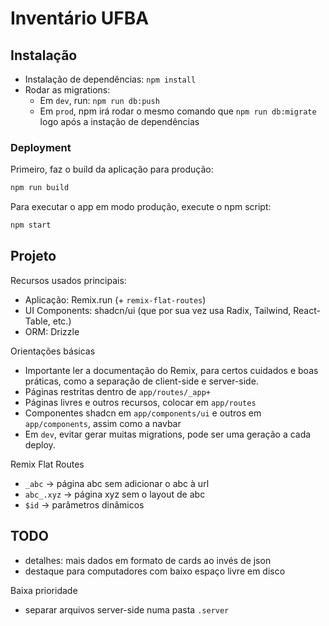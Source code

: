 # Inventário UFBA

## Instalação
- Instalação de dependências: `npm install`
- Rodar as migrations:
   - Em `dev`, run: `npm run db:push`
   - Em `prod`, npm irá rodar o mesmo comando que `npm run db:migrate` logo após a instação de dependências

### Deployment

Primeiro, faz o build da aplicação para produção:
```sh
npm run build
```

Para executar o app em modo produção, execute o npm script:
```sh
npm start
```

## Projeto
Recursos usados principais:
- Aplicação: Remix.run (+ `remix-flat-routes`)
- UI Components: shadcn/ui (que por sua vez usa Radix, Tailwind, React-Table, etc.)
- ORM: Drizzle

Orientações básicas
- Importante ler a documentação do Remix, para certos cuidados e boas práticas, como a separação de client-side e server-side.
- Páginas restritas dentro de `app/routes/_app+`
- Páginas livres e outros recursos, colocar em `app/routes`
- Componentes shadcn em `app/components/ui` e outros em `app/components`, assim como a navbar
- Em `dev`, evitar gerar muitas migrations, pode ser uma geração a cada deploy.

Remix Flat Routes
- `_abc` -> página abc sem adicionar o abc à url
- `abc_.xyz` -> página xyz sem o layout de abc
- `$id` -> parâmetros dinâmicos

## TODO

- detalhes: mais dados em formato de cards ao invés de json
- destaque para computadores com baixo espaço livre em disco

Baixa prioridade
- separar arquivos server-side numa pasta `.server`
